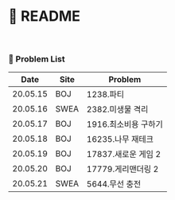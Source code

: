 # :page_facing_up: README

<br>

### :pushpin: Problem List

| Date     | Site | Problem              |
| -------- | ---- | -------------------- |
| 20.05.15 | BOJ  | 1238.파티            |
| 20.05.16 | SWEA | 2382.미생물 격리     |
| 20.05.17 | BOJ  | 1916.최소비용 구하기 |
| 20.05.18 | BOJ  | 16235.나무 재테크    |
| 20.05.19 | BOJ  | 17837.새로운 게임 2  |
| 20.05.20 | BOJ  | 17779.게리맨더링 2   |
| 20.05.21 | SWEA | 5644.무선 충전       |

